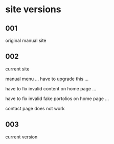 # site versions

## 001

original manual site

## 002

current site

manual menu ... have to upgrade this ...

have to fix invalid content on home page ... 

have to fix invalid fake portolios on home page ...

contact page does not work

## 003 

current version